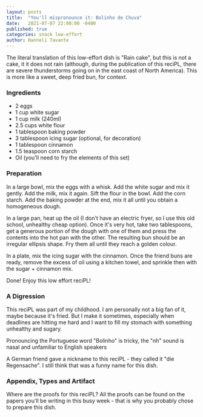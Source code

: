 ```yaml
---
layout: posts
title:  "You'll mispronounce it: Bolinho de Chuva"
date:   2021-07-07 22:00:00 -0400
published: true
categories: snack low-effort
author: Hanneli Tavante
---
```


The literal translation of this low-effort dish is "Rain cake", but this is not a cake, it it does not rain (although, during the publication of this reciPL, there are severe thunderstorms going on in the east coast of North America). This is more like a sweet, deep fried bun, for context.

### Ingredients

* 2 eggs
* 1 cup white sugar
* 1 cup milk (240ml)
* 2.5 cups white flour
* 1 tablespoon baking powder
* 3 tablespoon icing sugar (optional, for decoration)
* 1 tablespoon cinnamon
* 1.5 teaspoon corn starch 
* Oil (you'll need to fry the elements of this set)



### Preparation

In a large bowl, mix the eggs with a whisk. Add the white sugar and mix it gently. Add the milk, mix it again. Sift the flour in the bowl. Add the corn starch. Add the baking powder at the end, mix it all until you obtain a homogeneous dough. 

In a large pan, heat up the oil (I don't have an electric fryer, so I use this old school, unhealthy cheap option). Once it's very hot, take two tablespoons, get a generous portion of the dough with one of them and press the contents into the hot pan with the other. The resulting bun should be an irregular ellipsis shape. Fry them all until they reach a golden colour. 


In a plate, mix the icing sugar with the cinnamon. Once the friend buns are ready, remove the excess of oil using a kitchen towel, and sprinkle then with the sugar + cinnamon mix.

Done! Enjoy this low effort reciPL!



### A Digression

This reciPL was part of my childhood. I am personally not a big fan of it, maybe because it's fried. But I make it sometimes, especially when deadlines are hitting me hard and I want to fill my stomach with something unhealthy and sugary. 

Pronouncing the Portuguese word "Bolinho" is tricky, the "nh" sound is nasal and unfamiliar to English speakers

A German friend gave a nickname to this reciPL - they called it "die Regensache". I still think that was a funny name for this dish.





### Appendix, Types and Artifact

Where are the proofs for this reciPL? All the proofs can be found on the papers you'll be writing in this busy week - that is why you probably chose to prepare this dish.
